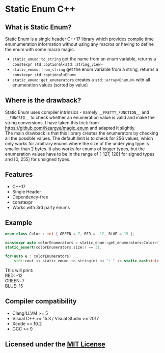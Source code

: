 # Static Enum C++

## What is Static Enum?

Static Enum is a single header C++17 library which provides compile time enumumeration information without using any macros or having to define the enum with some macro magic.

* `static_enum::to_string` get the name from an enum variable, returns a `constexpr std::optional<std::string_view>`
* `static_enum::from_string` get the enum variable from a string, returns a `constexpr std::optional<Enum>`
* `static_enum::get_enumerators` creates a `std::array<Enum,N>` with all enumeration values (sorted by value)

## Where is the drawback?
Static Enum uses compiler intrinsics - namely `__PRETTY_FUNCTION__` and `__FUNCSIG__` to check whether an enumeration value is valid and make the string conversions. I have  taken this trick from https://github.com/Neargye/magic_enum and adapted it slightly.  
The main drawback is that this library creates the enumerators by checking all the possible values. The default limit is to check for 256 values, which only works for arbitrary enums where the size of the underlying type is smaller than 2 bytes.
It also works for enums of bigger types, but the enumeration values have to be in the range of [-127, 128] for signed types and [0, 255] for unsigned types.


## Features

* C++17
* Single Header
* Dependency-free
* constexpr
* Works with 3rd party enums

## Example

```Cpp
enum class Color : int { GREEN = 7, RED = -12, BLUE = 15 };

constexpr auto colorEnumerators = static_enum::get_enumerators<Color>();
static_assert(colorEnumerators.size() == 3);

for(auto e : colorEnumerators)
	std::cout << static_enum::to_string(e) << ": " << static_cast<int>(e) << "\n";

```
This will print:  
RED: -12  
GREEN: 7  
BLUE: 15  
## Compiler compatibility

* Clang/LLVM >= 5
* Visual C++ >= 15.3 / Visual Studio >= 2017
* Xcode >= 10.2
* GCC >= 9

## Licensed under the [MIT License](LICENSE)
